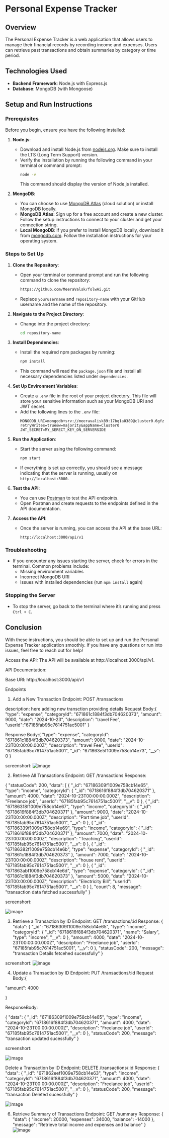 # Personal Expense Tracker

## Overview
The Personal Expense Tracker is a web application that allows users to manage their financial records by recording income and expenses. Users can retrieve past transactions and obtain summaries by category or time period.

## Technologies Used
- **Backend Framework**: Node.js with Express.js
- **Database**: MongoDB (with Mongoose)


## Setup and Run Instructions

### Prerequisites

Before you begin, ensure you have the following installed:

1. **Node.js**: 
   - Download and install Node.js from [nodejs.org](https://nodejs.org/). Make sure to install the LTS (Long Term Support) version.
   - Verify the installation by running the following command in your terminal or command prompt:
     ```bash
     node -v
     ```
     This command should display the version of Node.js installed.

2. **MongoDB**:
   - You can choose to use [MongoDB Atlas](https://www.mongodb.com/cloud/atlas) (cloud solution) or install MongoDB locally.
   - **MongoDB Atlas**: Sign up for a free account and create a new cluster. Follow the setup instructions to connect to your cluster and get your connection string.
   - **Local MongoDB**: If you prefer to install MongoDB locally, download it from [mongodb.com](https://www.mongodb.com/try/download/community). Follow the installation instructions for your operating system.

### Steps to Set Up

1. **Clone the Repository**:
   - Open your terminal or command prompt and run the following command to clone the repository:
     ```bash
     https://github.com/MeeraValsk/folwAi.git
     ```
   - Replace `yourusername` and `repository-name` with your GitHub username and the name of the repository.

2. **Navigate to the Project Directory**:
   - Change into the project directory:
     ```bash
     cd repository-name
     ```

3. **Install Dependencies**:
   - Install the required npm packages by running:
     ```bash
     npm install
     ```
   - This command will read the `package.json` file and install all necessary dependencies listed under `dependencies`.

4. **Set Up Environment Variables**:
   - Create a `.env` file in the root of your project directory. This file will store your sensitive information such as your MongoDB URI and JWT secret.
   - Add the following lines to the `.env` file:
     ```
     MONGODB_URI=mongodb+srv://meeravalisk89:17bq1a0389@cluster0.6gfzurw.mongodb.net/folwAiDb?retryWrites=true&w=majority&appName=Cluster0
     JWT_SECRET=MY_SERECT_KEY_ON_SERVERSIDE
     ```
  

5. **Run the Application**:
   - Start the server using the following command:
     ```bash
     npm start
     ```
   - If everything is set up correctly, you should see a message indicating that the server is running, usually on `http://localhost:3000`.

6. **Test the API**:
   - You can use [Postman](https://www.postman.com/) to test the API endpoints.
   - Open Postman and create requests to the endpoints defined in the API documentation.

7. **Access the API**:
   - Once the server is running, you can access the API at the base URL:
     ```
     http://localhost:3000/api/v1
     ```

### Troubleshooting
- If you encounter any issues starting the server, check for errors in the terminal. Common problems include:
  - Missing environment variables
  - Incorrect MongoDB URI
  - Issues with installed dependencies (run `npm install` again)

### Stopping the Server
- To stop the server, go back to the terminal where it’s running and press `Ctrl + C`.

## Conclusion
With these instructions, you should be able to set up and run the Personal Expense Tracker application smoothly. If you have any questions or run into issues, feel free to reach out for help!



Access the API: The API will be available at http://localhost:3000/api/v1.

API Documentation:

Base URl:  http://localhost:3000/api/v1

Endpoints
1. Add a New Transaction
Endpoint: POST /transactions

description:  here adding new transction providing details
Request Body:{
  "type": "expense",
  "categoryId": "671861c1884f3db704620373",
  "amount": 9000,
  "date": "2024-10-23",
  "description": "travel Fee",
  "userId":"67185fab95c7614751ac5001"
}

Response Body:{
  "type": "expense",
  "categoryId": "671861c1884f3db704620373",
  "amount": 9000,
  "date": "2024-10-23T00:00:00.000Z",
  "description": "travel Fee",
  "userId": "67185fab95c7614751ac5001",
  "_id": "671863e5f1009e758cb14e73",
  "__v": 0
}


screenshort:
![image](https://github.com/user-attachments/assets/5400f1be-0833-4f58-afd0-77ae446cd1fb)




2. Retrieve All Transactions
Endpoint: GET /transactions
Response:


{
  "statusCode": 200,
  "data": [
    {
      "_id": "67186309f1009e758cb14e65",
      "type": "income",
      "categoryId": {
        "_id": "6718616f884f3db704620371"
      },
      "amount": 4000,
      "date": "2024-10-23T00:00:00.000Z",
      "description": "Freelance job",
      "userId": "67185fab95c7614751ac5001",
      "__v": 0
    },
    {
      "_id": "67186318f1009e758cb14e67",
      "type": "income",
      "categoryId": {
        "_id": "6718616f884f3db704620371"
      },
      "amount": 9000,
      "date": "2024-10-23T00:00:00.000Z",
      "description": "Part time job",
      "userId": "67185fab95c7614751ac5001",
      "__v": 0
    },
    {
      "_id": "67186339f1009e758cb14e69",
      "type": "income",
      "categoryId": {
        "_id": "6718616f884f3db704620371"
      },
      "amount": 7000,
      "date": "2024-10-23T00:00:00.000Z",
      "description": "Teaching",
      "userId": "67185fab95c7614751ac5001",
      "__v": 0
    },
    {
      "_id": "67186382f1009e758cb14e6b",
      "type": "expense",
      "categoryId": {
        "_id": "671861c1884f3db704620373"
      },
      "amount": 7000,
      "date": "2024-10-23T00:00:00.000Z",
      "description": "house rent",
      "userId": "67185fab95c7614751ac5001",
      "__v": 0
    },
    {
      "_id": "671863abf1009e758cb14e6d",
      "type": "expense",
      "categoryId": {
        "_id": "671861c1884f3db704620373"
      },
      "amount": 5000,
      "date": "2024-10-23T00:00:00.000Z",
      "description": "Electricity Bill",
      "userId": "67185fab95c7614751ac5001",
      "__v": 0
    }
  ],
  "count": 8,
  "message": "transaction data fetched successfully"
}


screenshort:

![image](https://github.com/user-attachments/assets/e05ad01d-fd9c-4d62-bc03-43882b7a7877)


3. Retrieve a Transaction by ID
Endpoint: GET /transactions/:id
Response:
{
  "data": {
    "_id": "67186309f1009e758cb14e65",
    "type": "income",
    "categoryId": {
      "_id": "6718616f884f3db704620371",
      "name": "Salary",
      "type": "income",
      "__v": 0
    },
    "amount": 4000,
    "date": "2024-10-23T00:00:00.000Z",
    "description": "Freelance job",
    "userId": "67185fab95c7614751ac5001",
    "__v": 0
  },
  "statusCode": 200,
  "message": "transaction Details fetcehed sucessfully"
}


screenshort:
![image](https://github.com/user-attachments/assets/7432e937-4629-48f9-b879-94021a3b87d1)


4. Update a Transaction by ID
Endpoint: PUT /transactions/:id
Request Body:{
  
  "amount": 4000
 
 
}



ResponseBody:

{
  "data": {
    "_id": "67186309f1009e758cb14e65",
    "type": "income",
    "categoryId": "6718616f884f3db704620371",
    "amount": 4000,
    "date": "2024-10-23T00:00:00.000Z",
    "description": "Freelance job",
    "userId": "67185fab95c7614751ac5001",
    "__v": 0
  },
  "statusCode": 200,
  "message": "transaction updated sucessfully"
}


screenshort:



![image](https://github.com/user-attachments/assets/42b231c0-d8b5-414b-ae34-bc6eb6bb656e)


Delete a Transaction by ID
Endpoint: DELETE /transactions/:id
Response:
{
  "data": {
    "_id": "671862eef1009e758cb14e63",
    "type": "income",
    "categoryId": "6718616f884f3db704620371",
    "amount": 4000,
    "date": "2024-10-23T00:00:00.000Z",
    "description": "Freelance job",
    "userId": "67185fab95c7614751ac5001",
    "__v": 0
  },
  "statusCode": 200,
  "message": "transaction Deleted sucessfully"
}


![image](https://github.com/user-attachments/assets/9236fc39-2c40-408a-9793-851d080b0b1e)


6. Retrieve Summary of Transactions
Endpoint: GET /summary
Response:
{
  "data": {
    "income": 20000,
    "expenses": 34000,
    "balance": -14000
  },
  "message": "Retrieve total income and expenses and balance"
}
![image](https://github.com/user-attachments/assets/13d98baf-a23e-4aa8-98b2-b108ed05ce36)
